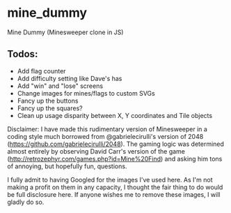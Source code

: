 # mine_dummy
Mine Dummy (Minesweeper clone in JS)

## Todos:

- Add flag counter
- Add difficulty setting like Dave's has
- Add "win" and "lose" screens
- Change images for mines/flags to custom SVGs
- Fancy up the buttons
- Fancy up the squares?
- Clean up usage disparity between X, Y coordinates and Tile objects

Disclaimer: I have made this rudimentary version of Minesweeper in a coding style much borrowed from
@gabrielecirulli's version of 2048 (https://github.com/gabrielecirulli/2048). The gaming logic was
determined almost entirely by observing David Carr's version of the game
(http://retrozephyr.com/games.php?id=Mine%20Find) and asking him tons of annoying, but hopefully fun,
questions.

I fully admit to having Googled for the images I've used here. As I'm not making a profit on them in
any capacity, I thought the fair thing to do would be full disclosure here. If anyone wishes me to
remove these images, I will gladly do so.